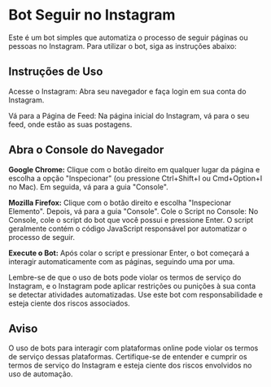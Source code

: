 # Bot Seguir no Instagram
Este é um bot simples que automatiza o processo de seguir páginas ou pessoas no Instagram. Para utilizar o bot, siga as instruções abaixo:

## Instruções de Uso
Acesse o Instagram: Abra seu navegador e faça login em sua conta do Instagram.

Vá para a Página de Feed: Na página inicial do Instagram, vá para o seu feed, onde estão as suas postagens.

## Abra o Console do Navegador

**Google Chrome:** Clique com o botão direito em qualquer lugar da página e escolha a opção "Inspecionar" (ou pressione Ctrl+Shift+I ou Cmd+Option+I no Mac). Em seguida, vá para a guia "Console".

**Mozilla Firefox:** Clique com o botão direito e escolha "Inspecionar Elemento". Depois, vá para a guia "Console".
Cole o Script no Console: No Console, cole o script do bot que você possui e pressione Enter. O script geralmente contém o código JavaScript responsável por automatizar o processo de seguir.

**Execute o Bot:** Após colar o script e pressionar Enter, o bot começará a interagir automaticamente com as páginas, seguindo uma por uma.

Lembre-se de que o uso de bots pode violar os termos de serviço do Instagram, e o Instagram pode aplicar restrições ou punições à sua conta se detectar atividades automatizadas. Use este bot com responsabilidade e esteja ciente dos riscos associados.

## Aviso
O uso de bots para interagir com plataformas online pode violar os termos de serviço dessas plataformas. Certifique-se de entender e cumprir os termos de serviço do Instagram e esteja ciente dos riscos envolvidos no uso de automação.